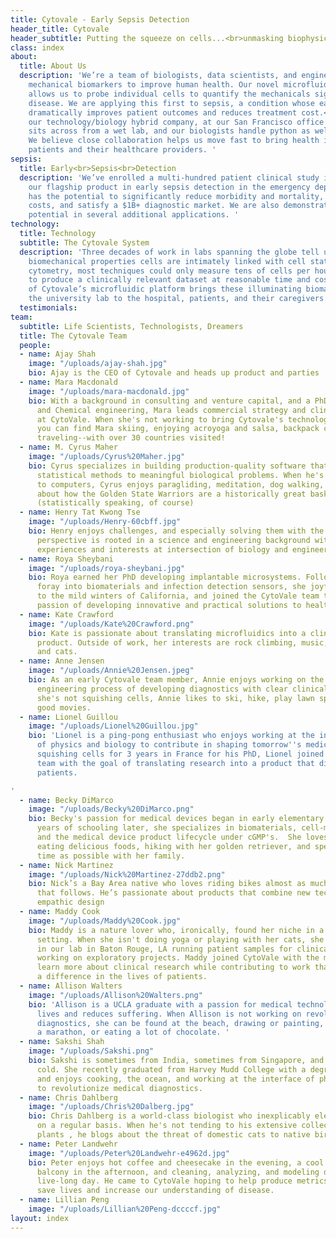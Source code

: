 ```yaml
---
title: Cytovale - Early Sepsis Detection
header_title: Cytovale
header_subtitle: Putting the squeeze on cells...<br>unmasking biophysical markers
class: index
about:
  title: About Us
  description: 'We’re a team of biologists, data scientists, and engineers developing
    mechanical biomarkers to improve human health. Our novel microfluidic platform
    allows us to probe individual cells to quantify the mechanicals signatures of
    disease. We are applying this first to sepsis, a condition whose early detection
    dramatically improves patient outcomes and reduces treatment cost.<br><br>Reflecting
    our technology/biology hybrid company, at our San Francisco office the data team
    sits across from a wet lab, and our biologists handle python as well as pipettes.
    We believe close collaboration helps us move fast to bring health insights to
    patients and their healthcare providers. '
sepsis:
  title: Early<br>Sepsis<br>Detection
  description: 'We’ve enrolled a multi-hundred patient clinical study in support of
    our flagship product in early sepsis detection in the emergency department, which
    has the potential to significantly reduce morbidity and mortality, decrease healthcare
    costs, and satisfy a $1B+ diagnostic market. We are also demonstrating our platform’s
    potential in several additional applications. '
technology:
  title: Technology
  subtitle: The Cytovale System
  description: 'Three decades of work in labs spanning the globe tell us that the
    biomechanical properties cells are intimately linked with cell state. Until deformability
    cytometry, most techniques could only measure tens of cells per hour—not enough
    to produce a clinically relevant dataset at reasonable time and cost. The speed
    of Cytovale’s microfluidic platform brings these illuminating biomarkers from
    the university lab to the hospital, patients, and their caregivers. '
  testimonials: 
team:
  subtitle: Life Scientists, Technologists, Dreamers
  title: The Cytovale Team
  people:
  - name: Ajay Shah
    image: "/uploads/ajay-shah.jpg"
    bio: Ajay is the CEO of Cytovale and heads up product and parties
  - name: Mara Macdonald
    image: "/uploads/mara-macdonald.jpg"
    bio: With a background in consulting and venture capital, and a PhD in Medical
      and Chemical engineering, Mara leads commercial strategy and clinical operations
      at CytoVale. When she's not working to bring Cytovale's technology to patients,
      you can find Mara skiing, enjoying acroyoga and salsa, backpack camping, or
      traveling--with over 30 countries visited!
  - name: M. Cyrus Maher
    image: "/uploads/Cyrus%20Maher.jpg"
    bio: Cyrus specializes in building production-quality software that applies novel
      statistical methods to meaningful biological problems. When he's not talking
      to computers, Cyrus enjoys paragliding, meditation, dog walking, and cooing
      about how the Golden State Warriors are a historically great basketball team
      (statistically speaking, of course)
  - name: Henry Tat Kwong Tse
    image: "/uploads/Henry-60cbff.jpg"
    bio: Henry enjoys challenges, and especially solving them with the CytoVale team. Henry's
      perspective is rooted in a science and engineering background with specific
      experiences and interests at intersection of biology and engineering. 
  - name: Roya Sheybani
    image: "/uploads/roya-sheybani.jpg"
    bio: Roya earned her PhD developing implantable microsystems. Following a brief
      foray into biomaterials and infection detection sensors, she joyfully returned
      to the mild winters of California, and joined the CytoVale team to pursue her
      passion of developing innovative and practical solutions to healthcare needs.
  - name: Kate Crawford
    image: "/uploads/Kate%20Crawford.png"
    bio: Kate is passionate about translating microfluidics into a clinically useful
      product. Outside of work, her interests are rock climbing, music, vegetables,
      and cats.
  - name: Anne Jensen
    image: "/uploads/Annie%20Jensen.jpeg"
    bio: As an early Cytovale team member, Annie enjoys working on the interdisciplinary
      engineering process of developing diagnostics with clear clinical utility. When
      she's not squishing cells, Annie likes to ski, hike, play lawn sports and watch
      good movies. 
  - name: Lionel Guillou
    image: "/uploads/Lionel%20Guillou.jpg"
    bio: 'Lionel is a ping-pong enthusiast who enjoys working at the intersection
      of physics and biology to contribute in shaping tomorrow''s medicine. After
      squishing cells for 3 years in France for his PhD, Lionel joined the CytoVale
      team with the goal of translating research into a product that directly helps
      patients.

'
  - name: Becky DiMarco
    image: "/uploads/Becky%20DiMarco.png"
    bio: Becky's passion for medical devices began in early elementary school; 22
      years of schooling later, she specializes in biomaterials, cell-matrix interactions,
      and the medical device product lifecycle under cGMP's.  She loves traveling,
      eating delicious foods, hiking with her golden retriever, and spending as much
      time as possible with her family.
  - name: Nick Martinez
    image: "/uploads/Nick%20Martinez-27ddb2.png"
    bio: Nick’s a Bay Area native who loves riding bikes almost as much as the meal
      that follows. He’s passionate about products that combine new technology and
      empathic design
  - name: Maddy Cook
    image: "/uploads/Maddy%20Cook.jpg"
    bio: Maddy is a nature lover who, ironically, found her niche in a laboratory
      setting. When she isn't doing yoga or playing with her cats, she is working
      in our lab in Baton Rouge, LA running patient samples for clinical trials and
      working on exploratory projects. Maddy joined CytoVale with the motivation to
      learn more about clinical research while contributing to work that will make
      a difference in the lives of patients. 
  - name: Allison Walters
    image: "/uploads/Allison%20Walters.png"
    bio: 'Allison is a UCLA graduate with a passion for medical technology that saves
      lives and reduces suffering. When Allison is not working on revolutionary medical
      diagnostics, she can be found at the beach, drawing or painting, training for
      a marathon, or eating a lot of chocolate. '
  - name: Sakshi Shah
    image: "/uploads/Sakshi.png"
    bio: Sakshi is sometimes from India, sometimes from Singapore, and perpetually
      cold. She recently graduated from Harvey Mudd College with a degree in physics
      and enjoys cooking, the ocean, and working at the interface of physics and biology
      to revolutionize medical diagnostics.
  - name: Chris Dahlberg
    image: "/uploads/Chris%20Dalberg.jpg"
    bio: Chris Dahlberg is a world-class biologist who inexplicably electrocutes himself
      on a regular basis. When he's not tending to his extensive collection of carnivorous
      plants , he blogs about the threat of domestic cats to native bird populations
  - name: Peter Landwehr
    image: "/uploads/Peter%20Landwehr-e4962d.jpg"
    bio: Peter enjoys hot coffee and cheesecake in the evening, a cool drink on the
      balcony in the afternoon, and cleaning, analyzing, and modeling data all the
      live-long day. He came to CytoVale hoping to help produce metrics that will
      save lives and increase our understanding of disease.
  - name: Lillian Peng
    image: "/uploads/Lillian%20Peng-dccccf.jpg"
layout: index
---
```



